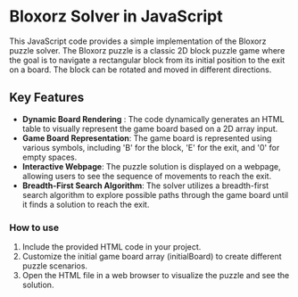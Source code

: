 # Bloxorz Solver in JavaScript

This JavaScript code provides a simple implementation of the Bloxorz puzzle solver. The Bloxorz puzzle is a classic 2D block puzzle game where the goal is to navigate a rectangular block from its initial position to the exit on a board. The block can be rotated and moved in different directions.

## Key Features

- **Dynamic Board Rendering** : The code dynamically generates an HTML table to visually represent the game board based on a 2D array input.
- __Game Board Representation__: The game board is represented using various symbols, including 'B' for the block, 'E' for the exit, and '0' for empty spaces.
- __Interactive Webpage__: The puzzle solution is displayed on a webpage, allowing users to see the sequence of movements to reach the exit.
- __Breadth-First Search Algorithm__: The solver utilizes a breadth-first search algorithm to explore possible paths through the game board until it finds a solution to reach the exit.

### How to use

1. Include the provided HTML code in your project.
2. Customize the initial game board array (initialBoard) to create different puzzle scenarios.
3. Open the HTML file in a web browser to visualize the puzzle and see the solution.
